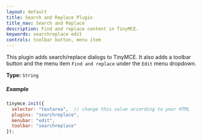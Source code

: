 ```yaml
---
layout: default
title: Search and Replace Plugin
title_nav: Search and Replace
description: Find and replace content in TinyMCE.
keywords: searchreplace edit
controls: toolbar button, menu item
---
```


This plugin adds search/replace dialogs to TinyMCE. It also adds a toolbar button and the menu item `Find and replace` under the `Edit` menu dropdown.

**Type:** `String`

##### Example

```js
tinymce.init({
  selector: "textarea",  // change this value according to your HTML
  plugins: "searchreplace",
  menubar: "edit",
  toolbar: "searchreplace"
});
```
